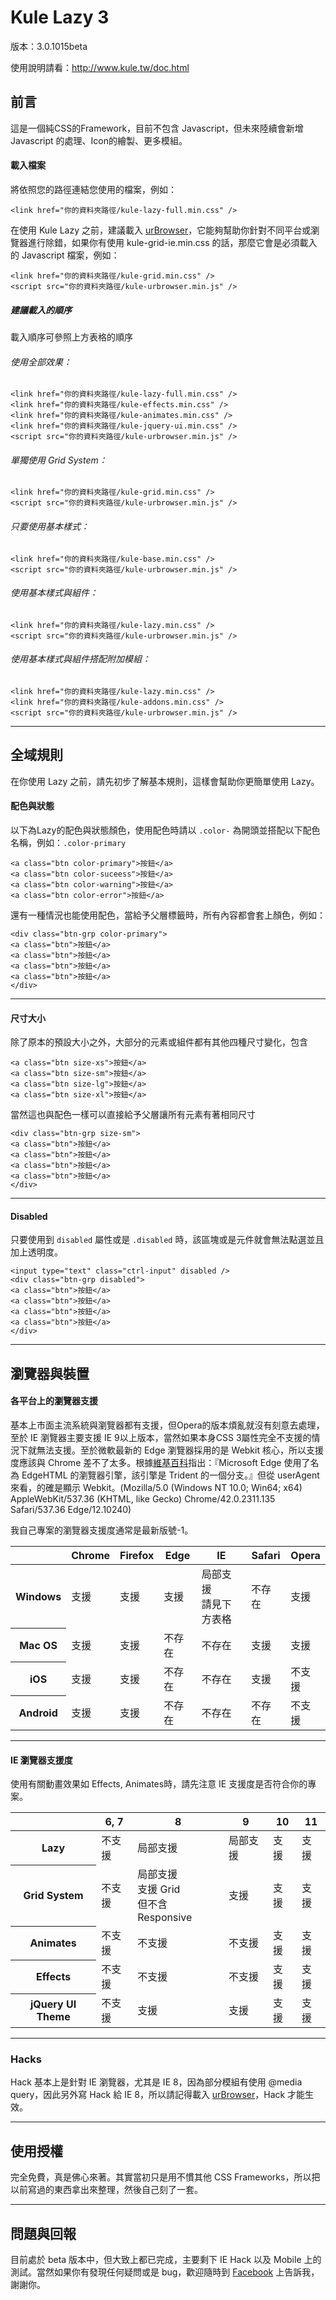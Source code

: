 Kule Lazy 3
=============
版本：3.0.1015beta

使用說明請看：http://www.kule.tw/doc.html

<h2>前言</h2>
<p>這是一個純CSS的Framework，目前不包含 Javascript，但未來陸續會新增 Javascript 的處理、Icon的繪製、更多模組。</p>

<h4>載入檔案</h4>
<p>將依照您的路徑連結您使用的檔案，例如：</p>
<pre><code class="language-markup">&lt;link href="你的資料夾路徑/kule-lazy-full.min.css" /&gt;</code></pre>
<p>在使用 Kule Lazy 之前，建議載入 <a href="http://urbrowser.kule.tw" target="_blank">urBrowser</a>，它能夠幫助你針對不同平台或瀏覽器進行除錯，如果你有使用 kule-grid-ie.min.css 的話，那麼它會是<span class="text-focus">必須載入</span>的 Javascript 檔案，例如：</p>
<pre><code class="language-markup">&lt;link href="你的資料夾路徑/kule-grid.min.css" /&gt;
&lt;script src="你的資料夾路徑/kule-urbrowser.min.js" /&gt;</code></pre>
<h5>建議載入的順序</h5>
<p>載入順序可參照上方表格的順序</p>
<h6>使用全部效果：</h6>
<pre><code class="language-markup">&lt;link href="你的資料夾路徑/kule-lazy-full.min.css" /&gt;
&lt;link href="你的資料夾路徑/kule-effects.min.css" /&gt;
&lt;link href="你的資料夾路徑/kule-animates.min.css" /&gt;
&lt;link href="你的資料夾路徑/kule-jquery-ui.min.css" /&gt;
&lt;script src="你的資料夾路徑/kule-urbrowser.min.js" /&gt;</code></pre>
<h6>單獨使用 Grid System：</h6>
<pre><code class="language-markup">&lt;link href="你的資料夾路徑/kule-grid.min.css" /&gt;
&lt;script src="你的資料夾路徑/kule-urbrowser.min.js" /&gt;</code></pre>
<h6>只要使用基本樣式：</h6>
<pre><code class="language-markup">&lt;link href="你的資料夾路徑/kule-base.min.css" /&gt;
&lt;script src="你的資料夾路徑/kule-urbrowser.min.js" /&gt;</code></pre>
<h6>使用基本樣式與組件：</h6>
<pre><code class="language-markup">&lt;link href="你的資料夾路徑/kule-lazy.min.css" /&gt;
&lt;script src="你的資料夾路徑/kule-urbrowser.min.js" /&gt;</code></pre>
<h6>使用基本樣式與組件搭配附加模組：</h6>
<pre><code class="language-markup">&lt;link href="你的資料夾路徑/kule-lazy.min.css" /&gt;
&lt;link href="你的資料夾路徑/kule-addons.min.css" /&gt;
&lt;script src="你的資料夾路徑/kule-urbrowser.min.js" /&gt;</code></pre>
<hr />
<h2 id="rule">全域規則</h2>
<p>在你使用 Lazy 之前，請先初步了解基本規則，這樣會幫助你更簡單使用 Lazy。</p>
<h4>配色與狀態</h4>
<p>以下為Lazy的配色與狀態顏色，使用配色時請以 <code>.color-</code> 為開頭並搭配以下配色名稱，例如：<code>.color-primary</code></p>
<pre><code class="language-markup">&lt;a class="btn color-primary"&gt;按鈕&lt;/a&gt;
&lt;a class="btn color-suceess"&gt;按鈕&lt;/a&gt;
&lt;a class="btn color-warning"&gt;按鈕&lt;/a&gt;
&lt;a class="btn color-error"&gt;按鈕&lt;/a&gt;</code></pre>
<p>還有一種情況也能使用配色，當給予父層標籤時，所有內容都會套上顏色，例如：</p>
<pre><code class="language-markup">&lt;div class="btn-grp color-primary"&gt;
&lt;a class="btn"&gt;按鈕&lt;/a&gt;
&lt;a class="btn"&gt;按鈕&lt;/a&gt;
&lt;a class="btn"&gt;按鈕&lt;/a&gt;
&lt;a class="btn"&gt;按鈕&lt;/a&gt;
&lt;/div&gt;</code></pre>
<hr />
<h4>尺寸大小</h4>
<p>除了原本的預設大小之外，大部分的元素或組件都有其他四種尺寸變化，包含</p>
<pre><code class="language-markup">&lt;a class="btn size-xs"&gt;按鈕&lt;/a&gt;
&lt;a class="btn size-sm"&gt;按鈕&lt;/a&gt;
&lt;a class="btn size-lg"&gt;按鈕&lt;/a&gt;
&lt;a class="btn size-xl"&gt;按鈕&lt;/a&gt;</code></pre>
<p>當然這也與配色一樣可以直接給予父層讓所有元素有著相同尺寸</p>
<pre><code class="language-markup">&lt;div class="btn-grp size-sm"&gt;
&lt;a class="btn"&gt;按鈕&lt;/a&gt;
&lt;a class="btn"&gt;按鈕&lt;/a&gt;
&lt;a class="btn"&gt;按鈕&lt;/a&gt;
&lt;a class="btn"&gt;按鈕&lt;/a&gt;
&lt;/div&gt;</code></pre>
<hr />
<h4>Disabled</h4>
<p>只要使用到 <code>disabled</code> 屬性或是 <code>.disabled</code> 時，該區塊或是元件就會無法點選並且加上透明度。</p>
<pre><code class="language-markup">&lt;input type="text" class="ctrl-input" disabled /&gt;
&lt;div class="btn-grp disabled"&gt;
&lt;a class="btn"&gt;按鈕&lt;/a&gt;
&lt;a class="btn"&gt;按鈕&lt;/a&gt;
&lt;a class="btn"&gt;按鈕&lt;/a&gt;
&lt;a class="btn"&gt;按鈕&lt;/a&gt;
&lt;/div&gt;</code></pre>
<hr />
<h2 id="supported">瀏覽器與裝置</h2>
<h4>各平台上的瀏覽器支援</h4>
<p>基本上市面主流系統與瀏覽器都有支援，但Opera的版本煩亂就沒有刻意去處理，至於 IE 瀏覽器主要支援 IE 9以上版本，當然如果本身CSS 3屬性完全不支援的情況下就無法支援。至於微軟最新的 Edge 瀏覽器採用的是 Webkit 核心，所以支援度應該與 Chrome 差不了太多。<span class="text-note">根據<a href="https://zh.wikipedia.org/zh-tw/Microsoft_Edge" target="_blank">維基百科</a>指出：『Microsoft Edge 使用了名為 EdgeHTML 的瀏覽器引擎，該引擎是 Trident 的一個分支。』但從 userAgent 來看，的確是顯示 Webkit。(Mozilla/5.0 (Windows NT 10.0; Win64; x64) AppleWebKit/537.36 (KHTML, like Gecko) Chrome/42.0.2311.135 Safari/537.36 Edge/12.10240)</span></p>
<p class="text-note">我自己專案的瀏覽器支援度通常是最新版號-1。</p>
<div class="table-responsive-scroll">
<table class="table table-definition">
    <thead>
        <tr>
            <th></th>
            <th>Chrome</th>
            <th>Firefox</th>
            <th>Edge</th>
            <th>IE</th>
            <th>Safari</th>
            <th>Opera</th>
        </tr>
    </thead>
    <tbody>
        <tr>
            <th>Windows</th>
            <td><span class="text-success">支援</span></td>
            <td><span class="text-success">支援</span></td>
            <td><span class="text-success">支援</span></td>
            <td><span class="text-warning">局部支援<br /><span class="text-note">請見下方表格</span></td>
            <td><span class="text-muted">不存在</span></td>
            <td><span class="text-success">支援</span></td>
        </tr>
        <tr>
            <th>Mac OS</th>
            <td><span class="text-success">支援</span></td>
            <td><span class="text-success">支援</span></td>
            <td><span class="text-muted">不存在</span></td>
            <td><span class="text-muted">不存在</span></td>
            <td><span class="text-success">支援</span></td>
            <td><span class="text-success">支援</span></td>
        </tr>
        <tr>
            <th>iOS</th>
            <td><span class="text-success">支援</span></td>
            <td><span class="text-success">支援</span></td>
            <td><span class="text-muted">不存在</span></td>
            <td><span class="text-muted">不存在</span></td>
            <td><span class="text-success">支援</span></td>
            <td><span class="text-error">不支援</span></td>
        </tr>
        <tr>
            <th>Android</th>
            <td><span class="text-success">支援</span></td>
            <td><span class="text-success">支援</span></td>
            <td><span class="text-muted">不存在</span></td>
            <td><span class="text-muted">不存在</span></td>
            <td><span class="text-muted">不存在</span></td>
            <td><span class="text-error">不支援</span></td>
        </tr>
    </tbody>
</table>
</div>
<hr />
<h4>IE 瀏覽器支援度</h4>
<p>使用有關動畫效果如 Effects, Animates時，請先注意 IE 支援度是否符合你的專案。</p>
<div class="table-responsive-scroll">
<table class="table table-definition">
    <thead>
        <tr>
            <th></th>
            <th>6, 7</th>
            <th>8</th>
            <th>9</th>
            <th>10</th>
            <th>11</th>
        </tr>
    </thead>
    <tbody>
        <tr>
            <th>Lazy</th>
            <td><span class="text-error">不支援</span></td>
            <td><span class="text-warning">局部支援</span></td>
            <td><span class="text-warning">局部支援</span></td>
            <td><span class="text-success">支援</span></td>
            <td><span class="text-success">支援</span></td>
        </tr>
        <tr>
            <th>Grid System</th>
            <td><span class="text-error">不支援</span></td>
            <td><span class="text-warning">局部支援<br /><span class="text-note">支援 Grid<br />但不含 Responsive</span></td>
            <td><span class="text-success">支援</span></td>
            <td><span class="text-success">支援</span></td>
            <td><span class="text-success">支援</span></td>
        </tr>
        <tr>
            <th>Animates</th>
            <td><span class="text-error">不支援</span></td>
            <td><span class="text-error">不支援</span></td>
            <td><span class="text-error">不支援</span></td>
            <td><span class="text-success">支援</span></td>
            <td><span class="text-success">支援</span></td>
        </tr>
        <tr>
            <th>Effects</th>
            <td><span class="text-error">不支援</span></td>
            <td><span class="text-error">不支援</span></td>
            <td><span class="text-error">不支援</span></td>
            <td><span class="text-success">支援</span></td>
            <td><span class="text-success">支援</span></td>
        </tr>
        <tr>
            <th>jQuery UI Theme</th>
            <td><span class="text-error">不支援</span></td>
            <td><span class="text-success">支援</span></td>
            <td><span class="text-success">支援</span></td>
            <td><span class="text-success">支援</span></td>
            <td><span class="text-success">支援</span></td>
        </tr>
    </tbody>
</table>
</div>
<hr />
<h3>Hacks</h3>
<p>Hack 基本上是針對 IE 瀏覽器，尤其是 IE 8，因為部分模組有使用 @media query，因此另外寫 Hack 給 IE 8，所以請記得載入 <a href="http://urBrowser.kule.tw" target="_blank">urBrowser</a>，Hack 才能生效。</p>
<hr />
<h2 id="license">使用授權</h2>
<p>完全免費，真是佛心來著。其實當初只是用不慣其他 CSS Frameworks，所以把以前寫過的東西拿出來整理，然後自己刻了一套。</p>
<hr />
<h2 id="feedback">問題與回報</h2>
<p>目前處於 beta 版本中，但大致上都已完成，主要剩下 IE Hack 以及 Mobile 上的測試。當然如果你有發現任何疑問或是 bug，歡迎隨時到 <a href="https://www.facebook.com/kule.tw" target="_black">Facebook</a> 上告訴我，謝謝你。</p>
